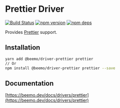 # Prettier Driver

[![Build Status](https://github.com/beemojs/beemo/workflows/Build/badge.svg)](https://github.com/beemojs/beemo/actions?query=branch%3Amaster)
[![npm version](https://badge.fury.io/js/%40beemo%2Fdriver-prettier.svg)](https://www.npmjs.com/package/@beemo/driver-prettier)
[![npm deps](https://david-dm.org/beemojs/beemo.svg?path=packages/driver-prettier)](https://www.npmjs.com/package/@beemo/driver-prettier)

Provides [Prettier](https://github.com/prettier/prettier) support.

## Installation

```bash
yarn add @beemo/driver-prettier prettier
// Or
npm install @beemo/driver-prettier prettier --save
```

## Documentation

[https://beemo.dev/docs/drivers/prettier](https://beemo.dev/docs/drivers/prettier)
